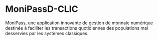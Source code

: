 # MoniPassD-CLIC
MoniPass, une application innovante de gestion de monnaie numérique destinée à faciliter les transactions quotidiennes des populations mal desservies par les systèmes classiques.
